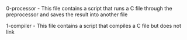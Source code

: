 0-processor - This file contains a script that runs a C file through the preprocessor and saves the result into another file

1-compiler - This file contains a script that compiles a C file but does not link
